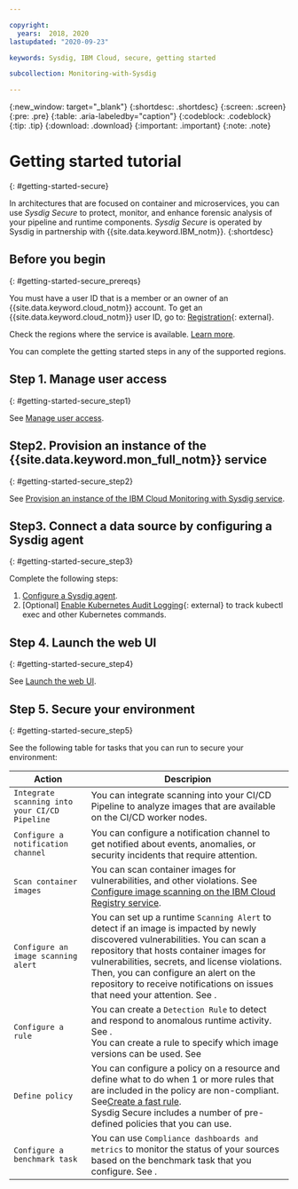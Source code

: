 ```yaml
---

copyright:
  years:  2018, 2020
lastupdated: "2020-09-23"

keywords: Sysdig, IBM Cloud, secure, getting started

subcollection: Monitoring-with-Sysdig

---
```


{:new_window: target="_blank"}
{:shortdesc: .shortdesc}
{:screen: .screen}
{:pre: .pre}
{:table: .aria-labeledby="caption"}
{:codeblock: .codeblock}
{:tip: .tip}
{:download: .download}
{:important: .important}
{:note: .note}


# Getting started tutorial
{: #getting-started-secure}

In architectures that are focused on container and microservices, you can use *Sysdig Secure* to protect, monitor, and enhance forensic analysis of your pipeline and runtime components. *Sysdig Secure* is operated by Sysdig in partnership with {{site.data.keyword.IBM_notm}}.
{:shortdesc}


## Before you begin
{: #getting-started-secure_prereqs}

You must have a user ID that is a member or an owner of an {{site.data.keyword.cloud_notm}} account. To get an {{site.data.keyword.cloud_notm}} user ID, go to: [Registration](https://cloud.ibm.com/login){: external}.

Check the regions where the service is available. [Learn more](/docs/Monitoring-with-Sysdig?topic=Monitoring-with-Sysdig-endpoints#endpoints_regions).

You can complete the getting started steps in any of the supported regions.


## Step 1. Manage user access
{: #getting-started-secure_step1}

See [Manage user access](/docs/Monitoring-with-Sysdig?topic=Monitoring-with-Sysdig-getting-started#step1).

## Step2. Provision an instance of the {{site.data.keyword.mon_full_notm}} service
{: #getting-started-secure_step2}

See [Provision an instance of the IBM Cloud Monitoring with Sysdig service](/docs/Monitoring-with-Sysdig?topic=Monitoring-with-Sysdig-getting-started#step2).

## Step3. Connect a data source by configuring a Sysdig agent
{: #getting-started-secure_step3}

Complete the following steps:
1. [Configure a Sysdig agent](/docs/Monitoring-with-Sysdig?topic=Monitoring-with-Sysdig-getting-started#step3).
2. [Optional] [Enable Kubernetes Audit Logging](https://docs.sysdig.com/en/kubernetes-audit-logging.html){: external} to track kubectl exec and other Kubernetes commands.

## Step 4. Launch the web UI
{: #getting-started-secure_step4}

See [Launch the web UI](/docs/Monitoring-with-Sysdig?topic=Monitoring-with-Sysdig-getting-started#step4).


## Step 5. Secure your environment
{: #getting-started-secure_step5}

See the following table for tasks that you can run to secure your environment:

| Action                              | Descripion                  |
|-------------------------------------|------------------------------|
| `Integrate scanning into your CI/CD Pipeline` | You can integrate scanning into your CI/CD Pipeline to analyze images that are available on the CI/CD worker nodes. |
| `Configure a notification channel` | You can configure a notification channel to get notified about events, anomalies, or security incidents that require attention. |
| `Scan container images`             | You can scan container images for vulnerabilities, and other violations. See [Configure image scanning on the IBM Cloud Registry service](). | 
| `Configure an image scanning alert` | You can set up a runtime `Scanning Alert` to detect if an image is impacted by newly discovered vulnerabilities. You can scan a repository that hosts container images for vulnerabilities, secrets, and license violations. Then, you can configure an alert on the repository to receive notifications on issues that need your attention. See [](). |
| `Configure a rule`                  | You can create a `Detection Rule` to detect and respond to anomalous runtime activity. See []().  </br>You can create a rule to specify which image versions can be used. See []()|
| `Define policy`                     | You can configure a policy on a resource and define what to do when 1 or more rules that are included in the policy are non-compliant. See[Create a fast rule](). </br>Sysdig Secure includes a number of pre-defined policies that you can use. |
| `Configure a benchmark task`        | You can use `Compliance dashboards and metrics` to monitor the status of your sources based on the benchmark task that you configure. See [](). | 







